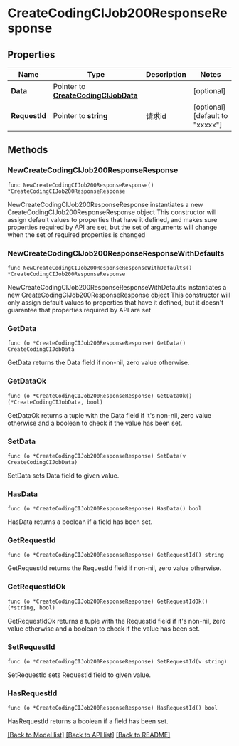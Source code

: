 # CreateCodingCIJob200ResponseResponse

## Properties

Name | Type | Description | Notes
------------ | ------------- | ------------- | -------------
**Data** | Pointer to [**CreateCodingCIJobData**](CreateCodingCIJobData.md) |  | [optional] 
**RequestId** | Pointer to **string** | 请求id | [optional] [default to "xxxxx"]

## Methods

### NewCreateCodingCIJob200ResponseResponse

`func NewCreateCodingCIJob200ResponseResponse() *CreateCodingCIJob200ResponseResponse`

NewCreateCodingCIJob200ResponseResponse instantiates a new CreateCodingCIJob200ResponseResponse object
This constructor will assign default values to properties that have it defined,
and makes sure properties required by API are set, but the set of arguments
will change when the set of required properties is changed

### NewCreateCodingCIJob200ResponseResponseWithDefaults

`func NewCreateCodingCIJob200ResponseResponseWithDefaults() *CreateCodingCIJob200ResponseResponse`

NewCreateCodingCIJob200ResponseResponseWithDefaults instantiates a new CreateCodingCIJob200ResponseResponse object
This constructor will only assign default values to properties that have it defined,
but it doesn't guarantee that properties required by API are set

### GetData

`func (o *CreateCodingCIJob200ResponseResponse) GetData() CreateCodingCIJobData`

GetData returns the Data field if non-nil, zero value otherwise.

### GetDataOk

`func (o *CreateCodingCIJob200ResponseResponse) GetDataOk() (*CreateCodingCIJobData, bool)`

GetDataOk returns a tuple with the Data field if it's non-nil, zero value otherwise
and a boolean to check if the value has been set.

### SetData

`func (o *CreateCodingCIJob200ResponseResponse) SetData(v CreateCodingCIJobData)`

SetData sets Data field to given value.

### HasData

`func (o *CreateCodingCIJob200ResponseResponse) HasData() bool`

HasData returns a boolean if a field has been set.

### GetRequestId

`func (o *CreateCodingCIJob200ResponseResponse) GetRequestId() string`

GetRequestId returns the RequestId field if non-nil, zero value otherwise.

### GetRequestIdOk

`func (o *CreateCodingCIJob200ResponseResponse) GetRequestIdOk() (*string, bool)`

GetRequestIdOk returns a tuple with the RequestId field if it's non-nil, zero value otherwise
and a boolean to check if the value has been set.

### SetRequestId

`func (o *CreateCodingCIJob200ResponseResponse) SetRequestId(v string)`

SetRequestId sets RequestId field to given value.

### HasRequestId

`func (o *CreateCodingCIJob200ResponseResponse) HasRequestId() bool`

HasRequestId returns a boolean if a field has been set.


[[Back to Model list]](../README.md#documentation-for-models) [[Back to API list]](../README.md#documentation-for-api-endpoints) [[Back to README]](../README.md)


